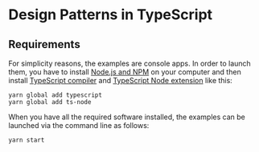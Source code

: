 # Design Patterns in TypeScript

## Requirements

For simplicity reasons, the examples are console apps. In order to launch them, you have to install [Node.js and NPM](https://nodejs.org/en/) on your computer and then install [TypeScript compiler](https://github.com/Microsoft/TypeScript) and [TypeScript Node extension](https://github.com/TypeStrong/ts-node) like this:

```
yarn global add typescript
yarn global add ts-node
```

When you have all the required software installed, the examples can be launched via the command line as follows:

```
yarn start
```
